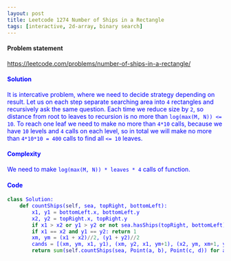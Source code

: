 ```yaml
---
layout: post
title: Leetcode 1274 Number of Ships in a Rectangle
tags: [interactive, 2d-array, binary search]
---
```


#### Problem statement

<a href="https://leetcode.com/problems/number-of-ships-in-a-rectangle/"> <font color = blue>https://leetcode.com/problems/number-of-ships-in-a-rectangle/

#### Solution
It is intercative problem, where we need to decide strategy depending on result. Let us on each step separate searching area into `4` rectangles and recursively ask the same question. Each time we reduce size by `2`, so distance from root to leaves to recursion is no more than `log(max(M, N)) <= 10`. To reach one leaf we need to make no more than `4*10` calls, because we have `10` levels and `4` calls on each level, so in total we will make no more than `4*10*10 = 400` calls to find all `<= 10` leaves.

#### Complexity
We need to make `log(max(M, N)) * leaves * 4` calls of function.

#### Code
```python
class Solution:
    def countShips(self, sea, topRight, bottomLeft):
        x1, y1 = bottomLeft.x, bottomLeft.y
        x2, y2 = topRight.x, topRight.y
        if x1 > x2 or y1 > y2 or not sea.hasShips(topRight, bottomLeft): return 0
        if x1 == x2 and y1 == y2: return 1
        xm, ym = (x1 + x2)//2, (y1 + y2)//2
        cands = [(xm, ym, x1, y1), (xm, y2, x1, ym+1), (x2, ym, xm+1, y1), (x2, y2, xm+1, ym+1)]
        return sum(self.countShips(sea, Point(a, b), Point(c, d)) for a, b, c, d in cands) 
```

